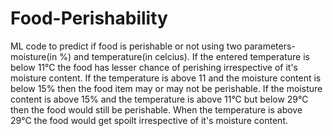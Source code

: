 # Food-Perishability
ML code to predict if food is perishable or not using two parameters-moisture(in %) and temperature(in celcius).
If the entered temperature is below 11°C the food has lesser chance of perishing irrespective of it's moisture content.
If the temperature is above 11 and the moisture content is below 15% then the food item may or may not be perishable.
If the moisture content is above 15% and the temperature is above 11°C but below 29°C then the food would still be perishable.
When the temperature is above 29°C the food would get spoilt irrespective of it's moisture content.
